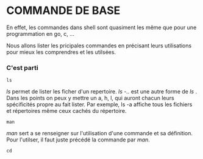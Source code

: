 # COMMANDE DE BASE

En effet, les commandes dans shell sont quasiment les même que pour une programmation en go, c, ...

Nous allons lister les pricipales commandes en précisant leurs utilisations pour mieux les comprendres et les utilsées.

### C'est parti

    ls
_ls_ permet de lister les ficher d'un repertoire. 
_ls -.._ est une autre forme de _ls_ . Dans les points on peux y mettre un a, h, l, qui auront chacun leurs spécificités propre au fait lister.
Par exemple, ls -a affiche tous les fichiers et répertoires même ceux cachés du répertoire.

    man
_man_ sert a se renseigner sur l'utilisation d'une commande et sa définition.
Pour l'utilser, il faut juste précédé la commande par _man_.

    cd
